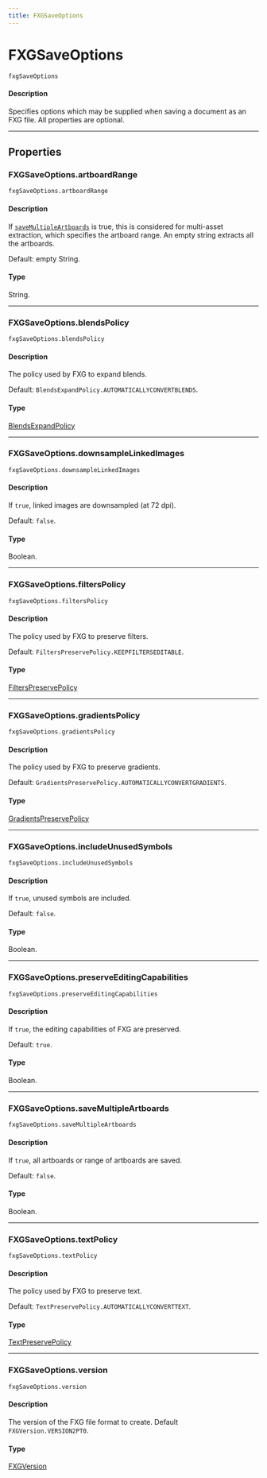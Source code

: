 ```yaml
---
title: FXGSaveOptions
---
```

# FXGSaveOptions

`fxgSaveOptions`

#### Description

Specifies options which may be supplied when saving a document as an FXG file. All properties are optional.

---

## Properties

### FXGSaveOptions.artboardRange

`fxgSaveOptions.artboardRange`

#### Description

If [`saveMultipleArtboards`](#fxgsaveoptionssavemultipleartboards) is true, this is considered for multi-asset extraction, which specifies the artboard range. An empty string extracts all the artboards.

Default: empty String.

#### Type

String.

---

### FXGSaveOptions.blendsPolicy

`fxgSaveOptions.blendsPolicy`

#### Description

The policy used by FXG to expand blends.

Default: `BlendsExpandPolicy.AUTOMATICALLYCONVERTBLENDS`.

#### Type

[BlendsExpandPolicy](../scripting-constants#blendsexpandpolicy)

---

### FXGSaveOptions.downsampleLinkedImages

`fxgSaveOptions.downsampleLinkedImages`

#### Description

If `true`, linked images are downsampled (at 72 dpi).

Default: `false`.

#### Type

Boolean.

---

### FXGSaveOptions.filtersPolicy

`fxgSaveOptions.filtersPolicy`

#### Description

The policy used by FXG to preserve filters.

Default: `FiltersPreservePolicy.KEEPFILTERSEDITABLE`.

#### Type

[FiltersPreservePolicy](../scripting-constants#filterspreservepolicy)

---

### FXGSaveOptions.gradientsPolicy

`fxgSaveOptions.gradientsPolicy`

#### Description

The policy used by FXG to preserve gradients.

Default: `GradientsPreservePolicy.AUTOMATICALLYCONVERTGRADIENTS`.

#### Type

[GradientsPreservePolicy](../scripting-constants#gradientspreservepolicy)

---

### FXGSaveOptions.includeUnusedSymbols

`fxgSaveOptions.includeUnusedSymbols`

#### Description

If `true`, unused symbols are included.

Default: `false`.

#### Type

Boolean.

---

### FXGSaveOptions.preserveEditingCapabilities

`fxgSaveOptions.preserveEditingCapabilities`

#### Description

If `true`, the editing capabilities of FXG are preserved.

Default: `true`.

#### Type

Boolean.

---

### FXGSaveOptions.saveMultipleArtboards

`fxgSaveOptions.saveMultipleArtboards`

#### Description

If `true`, all artboards or range of artboards are saved.

Default: `false`.

#### Type

Boolean.

---

### FXGSaveOptions.textPolicy

`fxgSaveOptions.textPolicy`

#### Description

The policy used by FXG to preserve text.

Default: `TextPreservePolicy.AUTOMATICALLYCONVERTTEXT`.

#### Type

[TextPreservePolicy](../scripting-constants#textpreservepolicy)

---

### FXGSaveOptions.version

`fxgSaveOptions.version`

#### Description

The version of the FXG file format to create. Default `FXGVersion.VERSION2PT0`.

#### Type

[FXGVersion](../scripting-constants#fxgversion)
